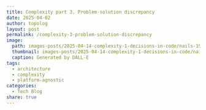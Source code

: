 ```yaml
---
title: Complexity part 3. Problem-solution discrepancy
date: 2025-04-02
author: topolog
layout: post
permalink: /complexity-3-problem-solution-discrepancy
image:
  path: images-posts/2025-04-14-complexity-1-decisions-in-code/nails-1920x620.png
  thumbnail: images-posts/2025-04-14-complexity-1-decisions-in-code/nails-600.png
  caption: Generated by DALL-E
tags:
  - architecture
  - complexity
  - platform-agnostic
categories:
  - Tech Blog
share: true
---
```

